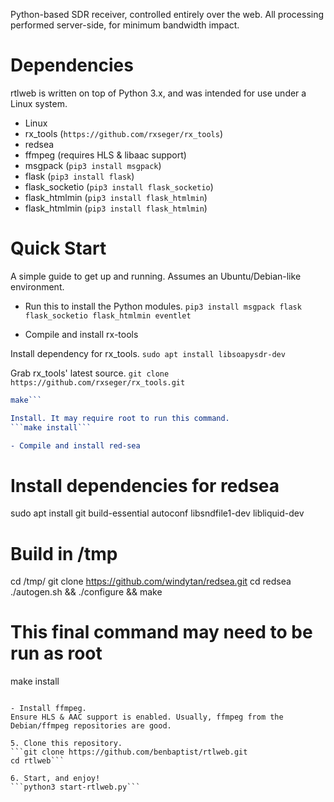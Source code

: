Python-based SDR receiver, controlled entirely over the web. All processing performed server-side, for minimum bandwidth impact.

# Dependencies
rtlweb is written on top of Python 3.x, and was intended for use under a Linux system.

- Linux
- rx_tools (`https://github.com/rxseger/rx_tools`)
- redsea
- ffmpeg (requires HLS & libaac support)
- msgpack (`pip3 install msgpack`)
- flask (`pip3 install flask`)
- flask_socketio (`pip3 install flask_socketio`)
- flask_htmlmin (`pip3 install flask_htmlmin`)
- flask_htmlmin (`pip3 install flask_htmlmin`)

# Quick Start

A simple guide to get up and running. Assumes an Ubuntu/Debian-like environment.

- Run this to install the Python modules.
```pip3 install msgpack flask flask_socketio flask_htmlmin eventlet```

- Compile and install rx-tools

Install dependency for rx_tools.
```sudo apt install libsoapysdr-dev```

Grab rx_tools' latest source.
```git clone https://github.com/rxseger/rx_tools.git```

```cmake .
make```

Install. It may require root to run this command.
```make install```

- Compile and install red-sea

```
# Install dependencies for redsea
sudo apt install git build-essential autoconf libsndfile1-dev libliquid-dev

# Build in /tmp
cd /tmp/
git clone https://github.com/windytan/redsea.git
cd redsea
 ./autogen.sh && ./configure && make

# This final command may need to be run as root
make install
```

- Install ffmpeg.
Ensure HLS & AAC support is enabled. Usually, ffmpeg from the Debian/ffmpeg repositories are good.

5. Clone this repository.
```git clone https://github.com/benbaptist/rtlweb.git
cd rtlweb```

6. Start, and enjoy!
```python3 start-rtlweb.py```
